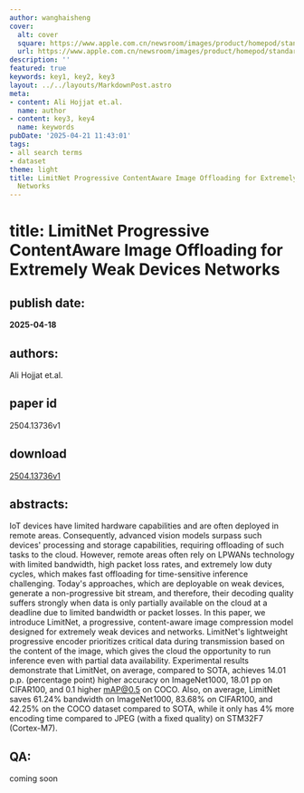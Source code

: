 ```yaml
---
author: wanghaisheng
cover:
  alt: cover
  square: https://www.apple.com.cn/newsroom/images/product/homepod/standard/Apple-HomePod-hero-230118_big.jpg.large_2x.jpg
  url: https://www.apple.com.cn/newsroom/images/product/homepod/standard/Apple-HomePod-hero-230118_big.jpg.large_2x.jpg
description: ''
featured: true
keywords: key1, key2, key3
layout: ../../layouts/MarkdownPost.astro
meta:
- content: Ali Hojjat et.al.
  name: author
- content: key3, key4
  name: keywords
pubDate: '2025-04-21 11:43:01'
tags:
- all search terms
- dataset
theme: light
title: LimitNet Progressive ContentAware Image Offloading for Extremely Weak Devices
  Networks
---
```


# title: LimitNet Progressive ContentAware Image Offloading for Extremely Weak Devices Networks 
## publish date: 
**2025-04-18** 
## authors: 
  Ali Hojjat et.al. 
## paper id
2504.13736v1
## download
[2504.13736v1](http://arxiv.org/abs/2504.13736v1)
## abstracts:
IoT devices have limited hardware capabilities and are often deployed in remote areas. Consequently, advanced vision models surpass such devices' processing and storage capabilities, requiring offloading of such tasks to the cloud. However, remote areas often rely on LPWANs technology with limited bandwidth, high packet loss rates, and extremely low duty cycles, which makes fast offloading for time-sensitive inference challenging. Today's approaches, which are deployable on weak devices, generate a non-progressive bit stream, and therefore, their decoding quality suffers strongly when data is only partially available on the cloud at a deadline due to limited bandwidth or packet losses.   In this paper, we introduce LimitNet, a progressive, content-aware image compression model designed for extremely weak devices and networks. LimitNet's lightweight progressive encoder prioritizes critical data during transmission based on the content of the image, which gives the cloud the opportunity to run inference even with partial data availability.   Experimental results demonstrate that LimitNet, on average, compared to SOTA, achieves 14.01 p.p. (percentage point) higher accuracy on ImageNet1000, 18.01 pp on CIFAR100, and 0.1 higher mAP@0.5 on COCO. Also, on average, LimitNet saves 61.24% bandwidth on ImageNet1000, 83.68% on CIFAR100, and 42.25% on the COCO dataset compared to SOTA, while it only has 4% more encoding time compared to JPEG (with a fixed quality) on STM32F7 (Cortex-M7).
## QA:
coming soon
